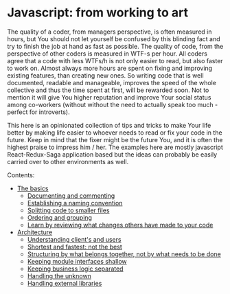 # Javascript: from working to art

The quality of a coder, from managers perspective, is often measured in hours, but You should not let yourself be
confused by this blinding fact and try to finish the job at hand as fast as possible. The quality of code, from the
perspective of other coders is measured in WTF-s per hour. All coders agree that a code with less WTFs/h is not only
easier to read, but also faster to work on. Almost always more hours are spent on fixing and improving existing features,
than creating new ones. So writing code that is well documented, readable and manageable, improves the speed of the
whole collective and thus the time spent at first, will be rewarded soon. Not to mention it will give You higher
reputation and improve Your social status among co-workers (without without the need to actually speak too much - perfect
for introverts).

This here is an opinionated collection of tips and tricks to make Your life better by making life easier to whoever
needs to read or fix your code in the future. Keep in mind that the fixer might be the future You, and it is often the
highest praise to impress him / her. The examples here are mostly javascript React-Redux-Saga application based but the
ideas can probably be easily carried over to other environments as well. 

Contents:

* [The basics](./Basics/Basics.md)
  * [Documenting and commenting](./Basics/Documenting_and_commenting.md)
  * [Establishing a naming convention](./Basics/Naming_functions_and_variables.md)
  * [Splitting code to smaller files](./Basics/Splitting_code.md)
  * [Ordering and grouping](./Basics/Odering_and_grouping.md)
  * [Learn by reviewing what changes others have made to your code](./Basics/Learn_by_review.md)
* [Architecture](./Architecture/Architecture.md)
  * [Understanding client's and users](./Architecture/Understanding_your_client_and_user.md)
  * [Shortest and fastest: not the best](./Architecture/Shortest_and_fastest_not_the_best.md)
  * [Structuring by what belongs together, not by what needs to be done](./Architecture/Molularizing_by_what_belongs_together_not_by_task_at_hand.md)
  * [Keeping module interfaces shallow](./Architecture/Keeping_module_interfaces_shallow.md)
  * [Keeping business logic separated](./Architecture/Keeping_business_logic_separated.md)
  * [Handling the unknown](./Architecture/Handling_the_unknown.md)
  * [Handling external libraries](./Architecture/Handling_external_libraries.md)
